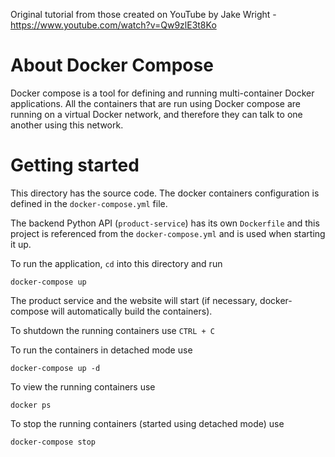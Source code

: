 Original tutorial from those created on YouTube by Jake Wright - https://www.youtube.com/watch?v=Qw9zlE3t8Ko

# About Docker Compose

Docker compose is a tool for defining and running multi-container Docker applications. All the containers that are run using Docker compose are running on a virtual Docker network, and therefore they can talk to one another using this network.

# Getting started

This directory has the source code. The docker containers configuration is defined in the `docker-compose.yml` file. 

The backend Python API (`product-service`) has its own `Dockerfile` and this project is referenced from the `docker-compose.yml` and is used when starting it up.

To run the application, `cd` into this directory and run 

```
docker-compose up
```

 The product service and the website will start (if necessary, docker-compose will automatically build the containers).

 To shutdown the running containers use `CTRL + C`

 To run the containers in detached mode use

 ```
 docker-compose up -d
 ```

 To view the running containers use 

 ```
 docker ps
 ```

 To stop the running containers (started using detached mode) use

 ```
 docker-compose stop
 ```
